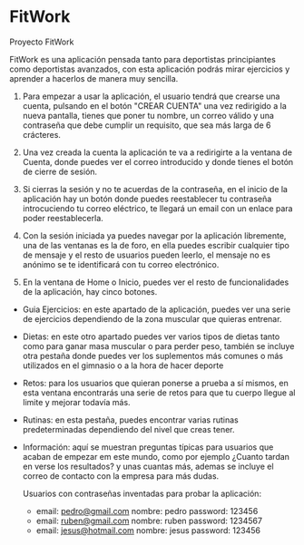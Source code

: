 # FitWork
Proyecto FitWork

FitWork es una aplicación pensada tanto para deportistas principiantes como deportistas avanzados, con esta aplicación podrás 
mirar ejercicios y aprender a hacerlos de manera muy sencilla.

1. Para empezar a usar la aplicación, el usuario tendrá que crearse una cuenta, pulsando en el botón "CREAR CUENTA"
una vez redirigido a la nueva pantalla, tienes que poner tu nombre, un correo válido y una contraseña que debe cumplir 
un requisito, que sea más larga de 6 crácteres.

2. Una vez creada la cuenta la aplicación te va a redirigirte a la ventana de Cuenta, donde puedes ver el correo introducido 
y donde tienes el botón de cierre de sesión.

3. Si cierras la sesión y no te acuerdas de la contraseña, en el inicio de la aplicación hay un botón donde puedes reestablecer 
tu contraseña introcuciendo tu correo eléctrico, te llegará un email con un enlace para poder reestablecerla.

4. Con la sesión iniciada ya puedes navegar por la aplicación libremente, una de las ventanas es la de foro, en ella puedes
escribir cualquier tipo de mensaje y el resto de usuarios pueden leerlo, el mensaje no es anónimo se te identificará con
tu correo electrónico.

5. En la ventana de Home o Inicio, puedes ver el resto de funcionalidades de la aplicación, hay cinco botones.
- Guia Ejercicios: en este apartado de la aplicación, puedes ver una serie de ejercicios dependiendo de la zona 
  muscular que quieras entrenar.

- Dietas: en este otro apartado puedes ver varios tipos de dietas tanto como para ganar masa muscular o 
  para perder peso, también se incluye otra pestaña donde puedes ver los suplementos más comunes o más utilizados
  en el gimnasio o a la hora de hacer deporte

- Retos: para los usuarios que quieran ponerse a prueba a sí mismos, en esta ventana encontrarás una serie de retos para
  que tu cuerpo llegue al limite y mejorar todavía más.
  
- Rutinas: en esta pestaña, puedes encontrar varias rutinas predeterminadas dependiendo del nivel que creas tener.

- Información: aquí se muestran preguntas típicas para usuarios que acaban de empezar em este mundo, como por ejemplo
  ¿Cuanto tardan en verse los resultados? y unas cuantas más, ademas se incluye el correo de contacto con la empresa
  para más dudas.
  
  
  Usuarios con contraseñas inventadas para probar la aplicación:
  - email: pedro@gmail.com   nombre: pedro    password: 123456
  - email: ruben@gmail.com   nombre: ruben    password: 1234567
  - email: jesus@hotmail.com   nombre: jesus    password: 123456
